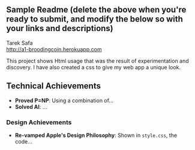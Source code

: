 Sample Readme (delete the above when you're ready to submit, and modify the below so with your links and descriptions)
---

Tarek Safa  
http://a1-broodingcoin.herokuapp.com

This project shows Html usage that was the result of experimentation and discovery.
I have also created a css to give my web app a unique look. 

## Technical Achievements
- **Proved P=NP**: Using a combination of...
- **Solved AI**: ...

### Design Achievements
- **Re-vamped Apple's Design Philosophy**: Shown in `style.css`, the code...


